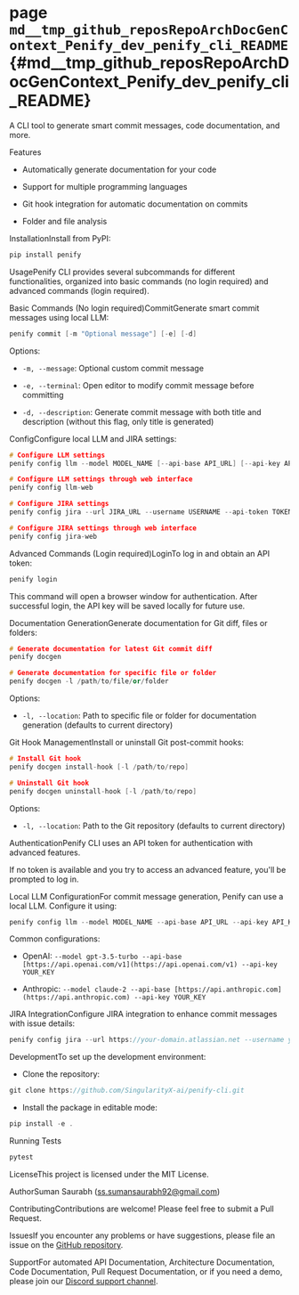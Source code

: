 # page `md__tmp_github_reposRepoArchDocGenContext_Penify_dev_penify_cli_README` {#md__tmp_github_reposRepoArchDocGenContext_Penify_dev_penify_cli_README}

A CLI tool to generate smart commit messages, code documentation, and more.

Features

* Automatically generate documentation for your code

* Support for multiple programming languages

* Git hook integration for automatic documentation on commits

* Folder and file analysis

InstallationInstall from PyPI:

```cpp
pip install penify
```

UsagePenify CLI provides several subcommands for different functionalities, organized into basic commands (no login required) and advanced commands (login required).

Basic Commands (No login required)CommitGenerate smart commit messages using local LLM:

```cpp
penify commit [-m "Optional message"] [-e] [-d]
```

Options:

* `-m, --message`: Optional custom commit message

* `-e, --terminal`: Open editor to modify commit message before committing

* `-d, --description`: Generate commit message with both title and description (without this flag, only title is generated)

ConfigConfigure local LLM and JIRA settings:

```cpp
# Configure LLM settings
penify config llm --model MODEL_NAME [--api-base API_URL] [--api-key API_KEY]

# Configure LLM settings through web interface
penify config llm-web

# Configure JIRA settings
penify config jira --url JIRA_URL --username USERNAME --api-token TOKEN [--verify]

# Configure JIRA settings through web interface
penify config jira-web
```

Advanced Commands (Login required)LoginTo log in and obtain an API token:

```cpp
penify login
```

This command will open a browser window for authentication. After successful login, the API key will be saved locally for future use.

Documentation GenerationGenerate documentation for Git diff, files or folders:

```cpp
# Generate documentation for latest Git commit diff
penify docgen

# Generate documentation for specific file or folder
penify docgen -l /path/to/file/or/folder
```

Options:

* `-l, --location`: Path to specific file or folder for documentation generation (defaults to current directory)

Git Hook ManagementInstall or uninstall Git post-commit hooks:

```cpp
# Install Git hook
penify docgen install-hook [-l /path/to/repo]

# Uninstall Git hook
penify docgen uninstall-hook [-l /path/to/repo]
```

Options:

* `-l, --location`: Path to the Git repository (defaults to current directory)

AuthenticationPenify CLI uses an API token for authentication with advanced features.

If no token is available and you try to access an advanced feature, you'll be prompted to log in.

Local LLM ConfigurationFor commit message generation, Penify can use a local LLM. Configure it using:

```cpp
penify config llm --model MODEL_NAME --api-base API_URL --api-key API_KEY
```

Common configurations:

* OpenAI: `--model gpt-3.5-turbo --api-base [https://api.openai.com/v1](https://api.openai.com/v1) --api-key YOUR_KEY`

* Anthropic: `--model claude-2 --api-base [https://api.anthropic.com](https://api.anthropic.com) --api-key YOUR_KEY`

JIRA IntegrationConfigure JIRA integration to enhance commit messages with issue details:

```cpp
penify config jira --url https://your-domain.atlassian.net --username your-email@example.com --api-token YOUR_API_TOKEN
```

DevelopmentTo set up the development environment:

* Clone the repository: 
```cpp
git clone https://github.com/SingularityX-ai/penify-cli.git
```

* Install the package in editable mode: 
```cpp
pip install -e .
```

Running Tests
```cpp
pytest
```

LicenseThis project is licensed under the MIT License.

AuthorSuman Saurabh ([ss.sumansaurabh92@gmail.com](mailto:ss.sumansaurabh92@gmail.com))

ContributingContributions are welcome! Please feel free to submit a Pull Request.

IssuesIf you encounter any problems or have suggestions, please file an issue on the [GitHub repository](https://github.com/SingularityX-ai/penify/issues).

SupportFor automated API Documentation, Architecture Documentation, Code Documentation, Pull Request Documentation, or if you need a demo, please join our [Discord support channel](https://discord.gg/wqrc8JeV).

